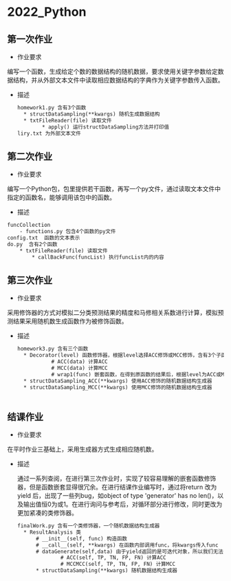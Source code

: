 # 2022_Python



## 第一次作业

- 作业要求

编写一个函数，生成给定个数的数据结构的随机数据，要求使用关键字参数给定数据结构，并从外部文本文件中读取相应数据结构的字典作为关键字参数传入函数。

- 描述

  ```txt
  homework1.py 含有3个函数
  	* structDataSampling(**kwargs) 随机生成数据结构
  	* txtFileReader(file) 读取文件
          * apply() 运行structDataSampling方法并打印值
  liry.txt 为外部文本文件
  ```



## 第二次作业

- 作业要求

编写一个Python包，包里提供若干函数，再写一个py文件，通过读取文本文件中指定的函数名，能够调用该包中的函数。 

- 描述  

```txt
funcCollection  
 	- functions.py 包含4个函数的py文件
config.txt  函数的文本表示
do.py  含有2个函数  
	* txtFileReader(file) 读取文件
        * callBackFunc(funcList) 执行funcList内的内容
```



## 第三次作业

- 作业要求

采用修饰器的方式对模拟二分类预测结果的精度和马修相关系数进行计算，模拟预测结果采用随机数生成函数作为被修饰函数。 

- 描述

  ```txt
  homework3.py 含有三个函数
  	* Decorator(level) 函数修饰器，根据level选择ACC修饰或MCC修饰，含有3个子函数
             # ACC(data) 计算ACC
             # MCC(data) 计算MCC
             # wrap1(func) 嵌套函数，在得到原函数的结果后，根据level为ACC或MCC计算并得出结果
  	* structDataSampling_ACC(**kwargs) 使用ACC修饰的随机数据结构生成器
  	* structDataSampling_MCC(**kwargs) 使用MCC修饰的随机数据结构生成器
  	      
  ```

  

## 结课作业

- 作业要求

在平时作业三基础上，采用生成器方式生成相应随机数。



- 描述

   通过一系列查阅，在进行第三次作业时，实现了较容易理解的嵌套函数修饰器，但是函数嵌套显得很冗余。在进行结课作业编写时，通过将return 改为 yield 后，出现了一些列bug，如object of type 'generator' has no len()，以及输出值恒0为或1。在进行询问与参考后，对循环部分进行修改，同时更改为更加紧凑的类修饰器。

  ```txt
  finalWork.py 含有一个类修饰器，一个随机数据结构生成器
  	* ResultAnalysis 类
  		# __init__(self, func) 构造函数
  		# __call__(self, **kwargs) 在函数内部调用func，将kwargs传入func
  		# dataGenerate(self,data) 由于yield返回的是可迭代对象，所以我们无法多次使用数据，故需要先迭代可迭代对象将数据保存起来
      	        # ACC(self, TP, TN, FP, FN) 计算ACC
                # MCCMCC(self, TP, TN, FP, FN) 计算MCC
        * structDataSampling(**kwargs) 随机数据结构生成器
  ```

  
